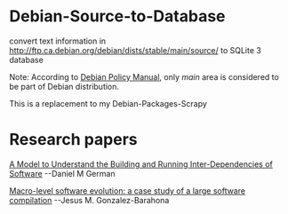 # Debian-Source-to-Database

convert text information in http://ftp.ca.debian.org/debian/dists/stable/main/source/ to SQLite 3 database

Note: According to [Debian Policy Manual](https://www.debian.org/doc/debian-policy/ch-archive.html#archive-areas), only *main* area is considered to be part of Debian distribution.

This is a replacement to my Debian-Packages-Scrapy

# Research papers
[A Model to Understand the Building and Running Inter-Dependencies of Software](http://turingmachine.org/~dmg/papers/dmg2007_wcre_depend.pdf) --Daniel M German

[Macro-level software evolution: a case study
of a large software compilation](https://link.springer.com/content/pdf/10.1007%2Fs10664-008-9100-x.pdf) --Jesus M. Gonzalez-Barahona
